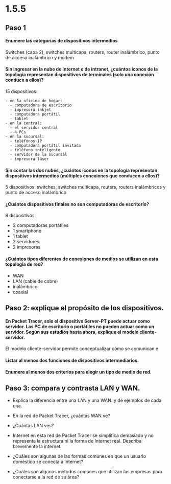 # 1.5.5

## Paso 1

#### Enumere las categorías de dispositivos intermedios

Switches (capa 2), switches multicapa, routers, router inalámbrico, punto de acceso inalámbrico y modem

#### Sin ingresar en la nube de Internet o de intranet, ¿cuántos íconos de la topología representan dispositivos de terminales (solo una conexión conduce a ellos)?

15 dispositivos: 

    - en la oficina de hogar:
      - computadora de escritorio
      - impresora inkjet
      - computadora portátil
      - tablet
    - en la central:
      - el servidor central
      - 4 PCs
    - en la sucursal:
      - teléfonos IP
      - computadora portátil invitada
      - teléfono inteligente
      - servidor de la sucursal
      - impresora láser

#### Sin contar las dos nubes, ¿cuántos íconos en la topología representan dispositivos intermedios (múltiples conexiones que conducen a ellos)?

5 dispositivos: switches, switches multicapa, routers, routers inalámbricos y punto de acceso inalámbrico

#### ¿Cuántos dispositivos finales no son computadoras de escritorio?

8 dispositivos:

- 2 computadoras portátiles
- 1 smartphone
- 1 tablet
- 2 servidores
- 2 impresoras

#### ¿Cuántos tipos diferentes de conexiones de medios se utilizan en esta topología de red?

- WAN
- LAN (cable de cobre)
- inalámbrico
- coaxial

## Paso 2: explique el propósito de los dispositivos.

#### En Packet Tracer, solo el dispositivo Server-PT puede actuar como servidor. Las PC de escritorio o portátiles no pueden actuar como un servidor. Según sus estudios hasta ahora, explique el modelo cliente-servidor.

El modelo cliente-servidor permite conceptualizar cómo se comunican e

#### Listar al menos dos funciones de dispositivos intermediarios.

#### Enumere al menos dos criterios para elegir un tipo de medio de red.

## Paso 3: compara y contrasta LAN y WAN.

- Explica la diferencia entre una LAN y una WAN. y dé ejemplos de cada una.

- En la red de Packet Tracer, ¿cuántas WAN ve?

- ¿Cuántas LAN ves?

- Internet en esta red de Packet Tracer se simplifica demasiado y no representa la estructura ni la forma de Internet real. Describa brevemente la internet.

- ¿Cuáles son algunas de las formas comunes en que un usuario doméstico se conecta a Internet?

- ¿Cuáles son algunos métodos comunes que utilizan las empresas para conectarse a la red de su área?

